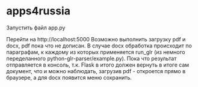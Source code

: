 apps4russia
===========
Запустить файл app.py

Перейти на http://localhost:5000
Возможно выполнить загрузку pdf и docx, pdf пока что не дописан. В случае docx обработка происходит по параграфам, к каждому из которых применяется run_glr (из немного переделанного python-glr-parser/example.py). Пока что результат отправляется в консоль, т.к. Flask в итого должен вернуть в итоге сам документ, что и можно наблюдать, загрузив pdf - откроется прямо в браузере, а для docx появится меню сохранить.
